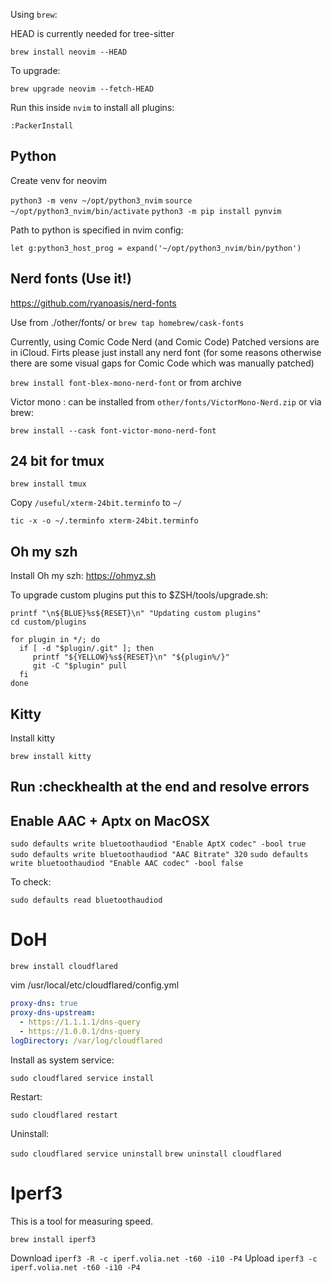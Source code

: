 Using `brew`:

HEAD is currently needed for tree-sitter

`brew install neovim --HEAD`

To upgrade:

`brew upgrade neovim --fetch-HEAD`

Run this inside `nvim` to install all plugins:

`:PackerInstall`

## Python

Create venv for neovim

`python3 -m venv ~/opt/python3_nvim`
`source ~/opt/python3_nvim/bin/activate`
`python3 -m pip install pynvim`

Path to python is specified in nvim config:

`let g:python3_host_prog = expand('~/opt/python3_nvim/bin/python')`

## Nerd fonts (Use it!)

<https://github.com/ryanoasis/nerd-fonts>

Use from ./other/fonts/
or
`brew tap homebrew/cask-fonts`

Currently, using Comic Code Nerd (and Comic Code)
Patched versions are in iCloud. 
Firts please just install any nerd font (for some reasons otherwise there are some visual gaps for Comic Code which was manually patched)

`brew install font-blex-mono-nerd-font` or from archive

Victor mono : can be installed from `other/fonts/VictorMono-Nerd.zip` or via brew:

`brew install --cask font-victor-mono-nerd-font`


## 24 bit for tmux

`brew install tmux`

Copy `/useful/xterm-24bit.terminfo` to `~/`

`tic -x -o ~/.terminfo xterm-24bit.terminfo`

## Oh my szh

Install Oh my szh: <https://ohmyz.sh>

To upgrade custom plugins put this to $ZSH/tools/upgrade.sh:

```szh
printf "\n${BLUE}%s${RESET}\n" "Updating custom plugins"
cd custom/plugins

for plugin in */; do
  if [ -d "$plugin/.git" ]; then
     printf "${YELLOW}%s${RESET}\n" "${plugin%/}"
     git -C "$plugin" pull
  fi
done
```

## Kitty

Install kitty

`brew install kitty`

## Run :checkhealth at the end and resolve errors

## Enable AAC + Aptx on MacOSX


`sudo defaults write bluetoothaudiod "Enable AptX codec" -bool true`
`sudo defaults write bluetoothaudiod "AAC Bitrate" 320`
`sudo defaults write bluetoothaudiod "Enable AAC codec" -bool false`

To check:

`sudo defaults read bluetoothaudiod`

# DoH
`brew install cloudflared`

vim /usr/local/etc/cloudflared/config.yml

```yaml
proxy-dns: true
proxy-dns-upstream:
  - https://1.1.1.1/dns-query
  - https://1.0.0.1/dns-query
logDirectory: /var/log/cloudflared
```

Install as system service:

`sudo cloudflared service install`

Restart:

`sudo cloudflared restart`

Uninstall:

`sudo cloudflared service uninstall`
`brew uninstall cloudflared`

# Iperf3
This is a tool for measuring speed.

`brew install iperf3`

Download `iperf3 -R -c iperf.volia.net -t60 -i10 -P4`
Upload `iperf3 -c iperf.volia.net -t60 -i10 -P4`
